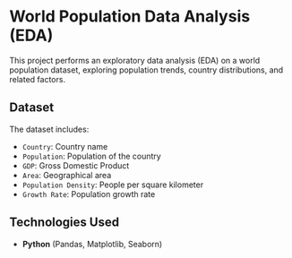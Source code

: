 # World Population Data Analysis (EDA)

This project performs an exploratory data analysis (EDA) on a world population dataset, exploring population trends, country distributions, and related factors.

## Dataset

The dataset includes:
- `Country`: Country name
- `Population`: Population of the country
- `GDP`: Gross Domestic Product
- `Area`: Geographical area
- `Population Density`: People per square kilometer
- `Growth Rate`: Population growth rate

## Technologies Used

- **Python** (Pandas, Matplotlib, Seaborn)
